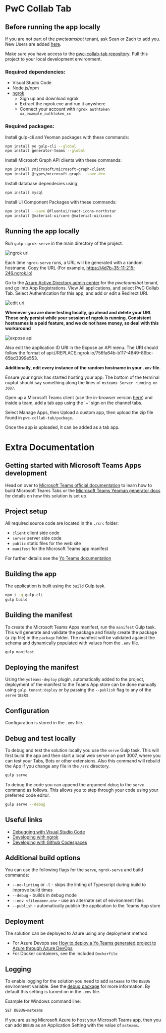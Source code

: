 # PwC Collab Tab

## Before running the app locally

If you are not part of the *pwcteamsbot* tenant, ask Sean or Zach to add you. New Users are added [here](https://admin.microsoft.com/Adminportal/Home#/users). 

Make sure you have access to the [pwc-collab-tab repository](https://git.cse.msu.edu/nguye610/pwc-collab-tab). Pull this project to your local development environment.

### Required dependencies:

* Visual Studio Code
* Node.js/npm
* [ngrok](https://ngrok.com/)
  * Sign up and download ngrok
  * Extract the ngrok.exe and run it anywhere
  * Connect your account with `ngrok authtoken xx_example_authtoken_xx`

### Required packages:
Install gulp-cli and Yeoman packages with these commands:

```bash
npm install yo gulp-cli --global
npm install generator-teams --global
```

Install Microsoft Graph API clients with these commands:

```bash
npm install @microsoft/microsoft-graph-client
npm install @types/microsoft-graph --save-dev

```

Install database dependecies using 
```bash
npm install mysql
```

Install UI Component Packages with these commands:
```bash
npm install --save @fluentui/react-icons-northstar
npm install @material-ui/core @material-ui/icons
```
## Running the app locally

Run `gulp ngrok-serve` in the main directory of the project.

![ngrok url](public/ngrokurl.png)

Each time `ngrok-serve` runs, a URL will be generated with a random hostname. Copy the URL (For example, https://4d7b-35-11-215-246.ngrok.io)

Go to the [Azure Active Directory admin center](https://aad.portal.azure.com/) for the *pwcteamsbot* tenant, and go into App Registrations. View All applications, and select PwC Collab Tab. Select Authentication for this app, and add or edit a Redirect URI.

![edit uri](public/edituri.png)

**Whenever you are done testing locally, go ahead and delete your URI. These only persist while your session of ngrok is running. Consistent hostnames is a paid feature, and we do not have money, so deal with this workaround**

![expose api](public/apiexpose.png)

Also edit the application ID URI in the Expose an API menu. The URI should follow the format of api://REPLACE.ngrok.io/756fa64b-b117-4849-89bc-65bd3399e553.

**Additionally, edit every instance of the random hostname in your `.env` file.**

Ensure your ngrok has started hosting your app. The bottom of the terminal ouptut should say something along the lines of `msteams Server running on 3007`.

Open up a Microsoft Teams client (use the in-browser version [here](https://teams.microsoft.com/)) and inside a team, add a tab app using the '+' sign on the channel tabs.

Select Manage Apps, then Upload a custom app, then upload the zip file found in `pwc-collab-tab/package`.

Once the app is uploaded, it can be added as a tab app.

# Extra Documentation

## Getting started with Microsoft Teams Apps development

Head on over to [Microsoft Teams official documentation](https://developer.microsoft.com/en-us/microsoft-teams) to learn how to build Microsoft Teams Tabs or the [Microsoft Teams Yeoman generator docs](https://github.com/PnP/generator-teams/docs) for details on how this solution is set up.

## Project setup

All required source code are located in the `./src` folder:

* `client` client side code
* `server` server side code
* `public` static files for the web site
* `manifest` for the Microsoft Teams app manifest

For further details see the [Yo Teams documentation](https://github.com/PnP/generator-teams/docs)

## Building the app

The application is built using the `build` Gulp task.

``` bash
npm i -g gulp-cli
gulp build
```

## Building the manifest

To create the Microsoft Teams Apps manifest, run the `manifest` Gulp task. This will generate and validate the package and finally create the package (a zip file) in the `package` folder. The manifest will be validated against the schema and dynamically populated with values from the `.env` file.

``` bash
gulp manifest
```

## Deploying the manifest

Using the `yoteams-deploy` plugin, automatically added to the project, deployment of the manifest to the Teams App store can be done manually using `gulp tenant:deploy` or by passing the `--publish` flag to any of the `serve` tasks.


## Configuration

Configuration is stored in the `.env` file.

## Debug and test locally

To debug and test the solution locally you use the `serve` Gulp task. This will first build the app and then start a local web server on port 3007, where you can test your Tabs, Bots or other extensions. Also this command will rebuild the App if you change any file in the `/src` directory.

``` bash
gulp serve
```

To debug the code you can append the argument `debug` to the `serve` command as follows. This allows you to step through your code using your preferred code editor.

``` bash
gulp serve --debug
```

## Useful links
 * [Debugging with Visual Studio Code](https://github.com/pnp/generator-teams/blob/master/docs/docs/vscode.md)
 * [Developing with ngrok](https://github.com/pnp/generator-teams/blob/master/docs/docs/ngrok.md)
 * [Developing with Github Codespaces](https://github.com/pnp/generator-teams/blob/master/docs/docs/codespaces.md)


## Additional build options

You can use the following flags for the `serve`, `ngrok-serve` and build commands:

* `--no-linting` or `-l` - skips the linting of Typescript during build to improve build times
* `--debug` - builds in debug mode
* `--env <filename>.env` - use an alternate set of environment files
* `--publish` - automatically publish the application to the Teams App store

## Deployment

The solution can be deployed to Azure using any deployment method.

* For Azure Devops see [How to deploy a Yo Teams generated project to Azure through Azure DevOps](https://www.wictorwilen.se/blog/deploying-yo-teams-and-node-apps/)
* For Docker containers, see the included `Dockerfile`

## Logging

To enable logging for the solution you need to add `msteams` to the `DEBUG` environment variable. See the [debug package](https://www.npmjs.com/package/debug) for more information. By default this setting is turned on in the `.env` file.

Example for Windows command line:

``` bash
SET DEBUG=msteams
```

If you are using Microsoft Azure to host your Microsoft Teams app, then you can add `DEBUG` as an Application Setting with the value of `msteams`.
